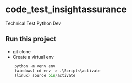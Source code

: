 # code_test_insightassurance
Technical Test Python Dev

## Run this project

- git clone
- Create a virtual env 

```python
    python -m venv env
    (windows) cd env -> .\Scripts\activate
    (linux) source bin/activate
```

